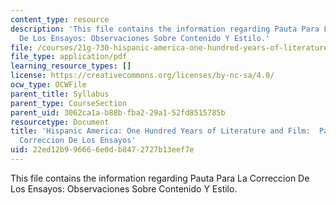 ```yaml
---
content_type: resource
description: 'This file contains the information regarding Pauta Para La Correccion
  De Los Ensayos: Observaciones Sobre Contenido Y Estilo.'
file: /courses/21g-730-hispanic-america-one-hundred-years-of-literature-and-film-spring-2014/22ed12b996666e0db8472727b13eef7e_MIT21G_730S14_conte_estilo.pdf
file_type: application/pdf
learning_resource_types: []
license: https://creativecommons.org/licenses/by-nc-sa/4.0/
ocw_type: OCWFile
parent_title: Syllabus
parent_type: CourseSection
parent_uid: 3062ca1a-b88b-fba2-29a1-52fd8515785b
resourcetype: Document
title: 'Hispanic America: One Hundred Years of Literature and Film:  Pauta Para La
  Correccion De Los Ensayos'
uid: 22ed12b9-9666-6e0d-b847-2727b13eef7e
---
```

This file contains the information regarding Pauta Para La Correccion De Los Ensayos: Observaciones Sobre Contenido Y Estilo.